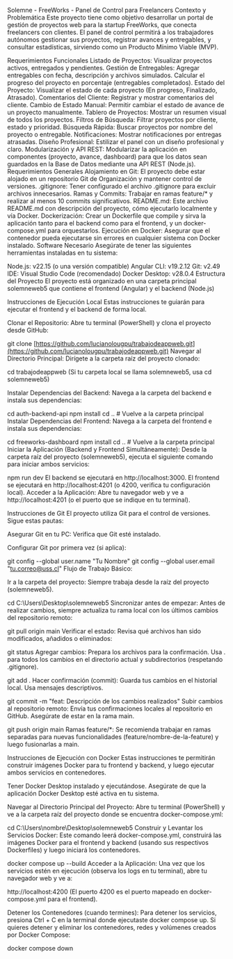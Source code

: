 Solemne - FreeWorks - Panel de Control para Freelancers
Contexto y Problemática
Este proyecto tiene como objetivo desarrollar un portal de gestión de proyectos web para la startup FreeWorks, que conecta freelancers con clientes. El panel de control permitirá a los trabajadores autónomos gestionar sus proyectos, registrar avances y entregables, y consultar estadísticas, sirviendo como un Producto Mínimo Viable (MVP).

Requerimientos Funcionales
Listado de Proyectos: Visualizar proyectos activos, entregados y pendientes.
Gestión de Entregables:
Agregar entregables con fecha, descripción y archivos simulados.
Calcular el progreso del proyecto en porcentaje (entregables completados).
Estado del Proyecto: Visualizar el estado de cada proyecto (En progreso, Finalizado, Atrasado).
Comentarios del Cliente: Registrar y mostrar comentarios del cliente.
Cambio de Estado Manual: Permitir cambiar el estado de avance de un proyecto manualmente.
Tablero de Proyectos: Mostrar un resumen visual de todos los proyectos.
Filtros de Búsqueda: Filtrar proyectos por cliente, estado y prioridad.
Búsqueda Rápida: Buscar proyectos por nombre del proyecto o entregable.
Notificaciones: Mostrar notificaciones por entregas atrasadas.
Diseño Profesional: Estilizar el panel con un diseño profesional y claro.
Modularización y API REST: Modularizar la aplicación en componentes (proyecto, avance, dashboard) para que los datos sean guardados en la Base de Datos mediante una API REST (Node.js).
Requerimientos Generales
Alojamiento en Git: El proyecto debe estar alojado en un repositorio Git de Organización y mantener control de versiones.
.gitignore: Tener configurado el archivo .gitignore para excluir archivos innecesarios.
Ramas y Commits: Trabajar en ramas feature/* y realizar al menos 10 commits significativos.
README.md: Este archivo README.md con descripción del proyecto, cómo ejecutarlo localmente y vía Docker.
Dockerización: Crear un Dockerfile que compile y sirva la aplicación tanto para el backend como para el frontend, y un docker-compose.yml para orquestarlos.
Ejecución en Docker: Asegurar que el contenedor pueda ejecutarse sin errores en cualquier sistema con Docker instalado.
Software Necesario
Asegúrate de tener las siguientes herramientas instaladas en tu sistema:

Node.js: v22.15 (o una versión compatible)
Angular CLI: v19.2.12
Git: v2.49
IDE: Visual Studio Code (recomendado)
Docker Desktop: v28.0.4
Estructura del Proyecto
El proyecto está organizado en una carpeta principal solemneweb5 que contiene el frontend (Angular) y el backend (Node.js)

Instrucciones de Ejecución Local
Estas instrucciones te guiarán para ejecutar el frontend y el backend de forma local.

Clonar el Repositorio: Abre tu terminal (PowerShell) y clona el proyecto desde GitHub:

git clone [https://github.com/lucianolougpu/trabajodeappweb.git](https://github.com/lucianolougpu/trabajodeappweb.git)
Navegar al Directorio Principal: Dirígete a la carpeta raíz del proyecto clonado:

cd trabajodeappweb
(Si tu carpeta local se llama solemneweb5, usa cd solemneweb5)

Instalar Dependencias del Backend: Navega a la carpeta del backend e instala sus dependencias:

cd auth-backend-api
npm install
cd .. # Vuelve a la carpeta principal
Instalar Dependencias del Frontend: Navega a la carpeta del frontend e instala sus dependencias:

cd freeworks-dashboard
npm install
cd .. # Vuelve a la carpeta principal
Iniciar la Aplicación (Backend y Frontend Simultáneamente): Desde la carpeta raíz del proyecto (solemneweb5), ejecuta el siguiente comando para iniciar ambos servicios:

npm run dev
El backend se ejecutará en http://localhost:3000.
El frontend se ejecutará en http://localhost:4201 (o 4200, verifica tu configuración local).
Acceder a la Aplicación: Abre tu navegador web y ve a http://localhost:4201 (o el puerto que se indique en tu terminal).

Instrucciones de Git
El proyecto utiliza Git para el control de versiones. Sigue estas pautas:

Asegurar Git en tu PC: Verifica que Git esté instalado.

Configurar Git por primera vez (si aplica):

git config --global user.name "Tu Nombre"
git config --global user.email "tu.correo@uss.cl"
Flujo de Trabajo Básico:

Ir a la carpeta del proyecto: Siempre trabaja desde la raíz del proyecto (solemneweb5).

cd C:\Users\Desktop\solemneweb5
Sincronizar antes de empezar: Antes de realizar cambios, siempre actualiza tu rama local con los últimos cambios del repositorio remoto:

git pull origin main
Verificar el estado: Revisa qué archivos han sido modificados, añadidos o eliminados:

git status
Agregar cambios: Prepara los archivos para la confirmación. Usa . para todos los cambios en el directorio actual y subdirectorios (respetando .gitignore).

git add .
Hacer confirmación (commit): Guarda tus cambios en el historial local. Usa mensajes descriptivos.

git commit -m "feat: Descripción de los cambios realizados"
Subir cambios al repositorio remoto: Envía tus confirmaciones locales al repositorio en GitHub. Asegúrate de estar en la rama main.

git push origin main
Ramas feature/*: Se recomienda trabajar en ramas separadas para nuevas funcionalidades (feature/nombre-de-la-feature) y luego fusionarlas a main.

Instrucciones de Ejecución con Docker
Estas instrucciones te permitirán construir imágenes Docker para tu frontend y backend, y luego ejecutar ambos servicios en contenedores.

Tener Docker Desktop instalado y ejecutándose. Asegúrate de que la aplicación Docker Desktop esté activa en tu sistema.

Navegar al Directorio Principal del Proyecto: Abre tu terminal (PowerShell) y ve a la carpeta raíz del proyecto donde se encuentra docker-compose.yml:

cd C:\Users\nombre\Desktop\solemneweb5
Construir y Levantar los Servicios Docker: Este comando leerá docker-compose.yml, construirá las imágenes Docker para el frontend y backend (usando sus respectivos Dockerfiles) y luego iniciará los contenedores.

docker compose up --build
Acceder a la Aplicación: Una vez que los servicios estén en ejecución (observa los logs en tu terminal), abre tu navegador web y ve a:

http://localhost:4200
(El puerto 4200 es el puerto mapeado en docker-compose.yml para el frontend).

Detener los Contenedores (cuando termines): Para detener los servicios, presiona Ctrl + C en la terminal donde ejecutaste docker compose up. Si quieres detener y eliminar los contenedores, redes y volúmenes creados por Docker Compose:

docker compose down

